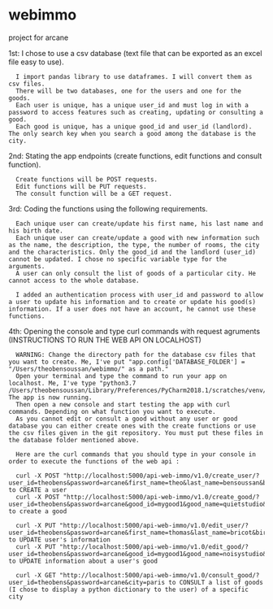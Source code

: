 # webimmo
project for arcane

1st: I chose to use a csv database (text file that can be exported as an excel file easy to use).

      I import pandas library to use dataframes. I will convert them as csv files.
      There will be two databases, one for the users and one for the goods. 
      Each user is unique, has a unique user_id and must log in with a password to access features such as creating, updating or consulting a good.
      Each good is unique, has a unique good_id and user_id (landlord). The only search key when you search a good among the database is the city.

2nd: Stating the app endpoints (create functions, edit functions and consult function).

      Create functions will be POST requests.
      Edit functions will be PUT requests.
      The consult function will be a GET request.

3rd: Coding the functions using the following requirements.

      Each unique user can create/update his first name, his last name and his birth date.
      Each unique user can create/update a good with new information such as the name, the description, the type, the number of rooms, the city and the characteristics. Only the good_id and the landlord (user_id) cannot be updated. I chose no specific variable type for the arguments.
      A user can only consult the list of goods of a particular city. He cannot access to the whole database.
      
      I added an authentication process with user_id and password to allow a user to update his information and to create or update his good(s) information. If a user does not have an account, he cannot use these functions.
      
4th: Opening the console and type curl commands with request agruments (INSTRUCTIONS TO RUN THE WEB API ON LOCALHOST)

      WARNING: Change the directory path for the database csv files that you want to create. Me, I've put "app.config['DATABASE_FOLDER'] = "/Users/theobensoussan/webimmo/" as a path."
      Open your terminal and type the command to run your app on localhost. Me, I've type "python3.7 /Users/theobensoussan/Library/Preferences/PyCharm2018.1/scratches/venv/webimmo_all_functions.py". The app is now running.
      Then open a new console and start testing the app with curl commands. Depending on what function you want to execute.
      As you cannot edit or consult a good without any user or good database you can either create ones with the create functions or use the csv files given in the git repository. You must put these files in the database folder mentioned above.
      
      Here are the curl commands that you should type in your console in order to execute the functions of the web api :
      
      curl -X POST "http://localhost:5000/api-web-immo/v1.0/create_user/?user_id=theobens&password=arcane&first_name=theo&last_name=bensoussan&birth_date=01101992" to CREATE a user
      curl -X POST "http://localhost:5000/api-web-immo/v1.0/create_good/?user_id=theobens&password=arcane&good_id=mygood1&good_name=quietstudio&description=20m2studio&type=studio&city=paris&rooms=2&characteristics=parking" to create a good
      
      curl -X PUT "http://localhost:5000/api-web-immo/v1.0/edit_user/?user_id=theobens&password=arcane&first_name=thomas&last_name=bricot&birth_date=01101991" to UPDATE user's information
      curl -X PUT "http://localhost:5000/api-web-immo/v1.0/edit_good/?user_id=theobens&password=arcane&good_id=mygood1&good_name=noisystudio&description=25m2studio&type=studio&city=paris&rooms=2&characteristics=none" to UPDATE information about a user's good
      
      curl -X GET "http://localhost:5000/api-web-immo/v1.0/consult_good/?user_id=theobens&password=arcane&city=paris to CONSULT a list of goods (I chose to display a python dictionary to the user) of a specific city
      
      



